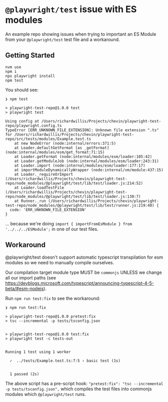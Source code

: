 # `@playwright/test` issue with ES modules

An example repo showing issues when trying to important an ES Module from your `@playwright/test` test file and a workaround.

## Getting Started

```console
nvm use
npm i
npx playwright install
npm test
```

You should see:

```console
❯ npm test

> playwright-test-repo@1.0.0 test
> playwright test

Using config at /Users/richardwillis/Projects/chevin/playwright-test-repo/playwright.config.ts
TypeError [ERR_UNKNOWN_FILE_EXTENSION]: Unknown file extension ".ts" for /Users/richardwillis/Projects/chevin/playwright-test-repo/src/tests/modules/Example.test.ts
    at new NodeError (node:internal/errors:371:5)
    at Loader.defaultGetFormat [as _getFormat] (node:internal/modules/esm/get_format:71:15)
    at Loader.getFormat (node:internal/modules/esm/loader:105:42)
    at Loader.getModuleJob (node:internal/modules/esm/loader:243:31)
    at Loader.import (node:internal/modules/esm/loader:177:17)
    at importModuleDynamicallyWrapper (node:internal/vm/module:437:15)
    at Loader._requireOrImport (/Users/richardwillis/Projects/chevin/playwright-test-repo/node_modules/@playwright/test/lib/test/loader.js:214:52)
    at Loader.loadTestFile (/Users/richardwillis/Projects/chevin/playwright-test-repo/node_modules/@playwright/test/lib/test/loader.js:130:7)
    at Runner._run (/Users/richardwillis/Projects/chevin/playwright-test-repo/node_modules/@playwright/test/lib/test/runner.js:219:40) {
  code: 'ERR_UNKNOWN_FILE_EXTENSION'
}
```

... because we're doing `import { importFromEsModule } from '../../../ESModule';` in one of our test files.

## Workaround

@playwright/test doesn't support automatic typescript transpilation for esm modules so we need to manually compile ourselves.

Our compilation target module type MUST be `commonjs` UNLESS we change all our import paths (see <https://devblogs.microsoft.com/typescript/announcing-typescript-4-5-beta/#esm-nodejs>).

Run `npm run test:fix` to see the workaround:

```console
❯ npm run test:fix

> playwright-test-repo@1.0.0 pretest:fix
> tsc --incremental -p tests/tsconfig.json


> playwright-test-repo@1.0.0 test:fix
> playwright test -c tests-out


Running 1 test using 1 worker

  ✓  ../tests/Example.test.ts:7:5 › basic test (1s)


  1 passed (2s)
```

The above script has a pre-script hook: `"pretest:fix": "tsc --incremental -p tests/tsconfig.json",` which compiles the test files into commonjs modules which `@playwright/test` runs.
